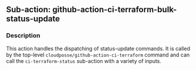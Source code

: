 ## Sub-action: github-action-ci-terraform-bulk-status-update

### Description

This action handles the dispatching of status-update commands. It is called by the top-level `cloudposse/github-action-ci-terraform` command and can call the `ci-terraform-status` sub-action with a variety of inputs.

